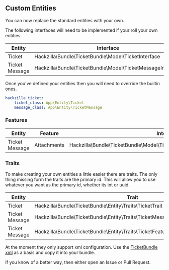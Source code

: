 ## Custom Entities

You can now replace the standard entities with your own.

The following interfaces will need to be implemented if your roll your own entities.

| Entity          | Interface                                                   |
| --------------- | ----------------------------------------------------------- |
| Ticket          | Hackzilla\Bundle\TicketBundle\Model\TicketInterface         |
| Ticket Message  | Hackzilla\Bundle\TicketBundle\Model\TicketMessageInterface  |

Once you've defined your entities then you will need to override the builtin ones.

```yaml
hackzilla_ticket:
    ticket_class: App\Entity\Ticket
    message_class: App\Entity\TicketMessage
```

### Features

| Entity          | Feature          | Interface                                                                      |
| --------------- | ---------------- | ------------------------------------------------------------------------------ |
| Ticket Message  | Attachments      | Hackzilla\Bundle\TicketBundle\Model\TicketFeatures\MessageAttachmentInterface  |


### Traits

To make creating your own entities a little easier there are traits.
The only thing missing form the traits are the primary id. This will allow you to use whatever you want as the primary id, whether its int or uuid.

| Entity          | Trait                                                                             |
| --------------- | --------------------------------------------------------------------------------- |
| Ticket          | Hackzilla\Bundle\TicketBundle\Entity\Traits\TicketTrait                           |
| Ticket Message  | Hackzilla\Bundle\TicketBundle\Entity\Traits\TicketMessageTrait                    |
| Ticket Message  | Hackzilla\Bundle\TicketBundle\Entity\Traits\TicketFeature\MessageAttachmentTrait  |

At the moment they only support xml configuration. Use the [TicketBundle xml](Resources/config/doctrine/model) as a basis and copy it into your bundle.

If you know of a better way, then either open an Issue or Pull Request.
